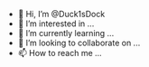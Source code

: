 - 👋 Hi, I’m @Duck1sDock
- 👀 I’m interested in ...
- 🌱 I’m currently learning ...
- 💞️ I’m looking to collaborate on ...
- 📫 How to reach me ...

<!---
Duck1sDock/Duck1sDock is a ✨ special ✨ repository because its `README.md` (this file) appears on your GitHub profile.
You can click the Preview link to take a look at your changes.
--->
